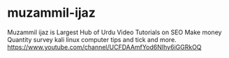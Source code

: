 # muzammil-ijaz
Muzammil ijaz is Largest Hub of Urdu Video Tutorials on SEO Make money Quantity survey kali linux computer tips and tick and more.
https://www.youtube.com/channel/UCFDAAmfYod6NIhy6iGGRkOQ
